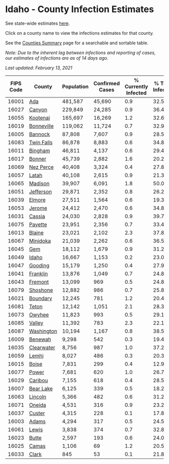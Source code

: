 # Idaho - County Infection Estimates

See state-wide estimates [here](/infections/us-id).

Click on a county name to view the infections estimates for that county.

See the [Counties Summary](/infections/summary-counties) page for a searchable and sortable table.

*Note: Due to the inherent lag between infections and reporting of cases, our estimates of infections are as of 14 days ago.*

*Last updated: February 13, 2021*

|   FIPS Code |                   County |   Population |   Confirmed Cases |   % Currently Infected |   % Total Infected |
|-------------|--------------------------|--------------|-------------------|------------------------|--------------------|
|       16001 |               [Ada](ada) |      481,587 |            45,690 |                    0.9 |               32.5 |
|       16027 |         [Canyon](canyon) |      229,849 |            24,285 |                    0.9 |               36.4 |
|       16055 |     [Kootenai](kootenai) |      165,697 |            16,269 |                    1.2 |               32.6 |
|       16019 | [Bonneville](bonneville) |      119,062 |            11,724 |                    0.7 |               32.9 |
|       16005 |       [Bannock](bannock) |       87,808 |             7,607 |                    0.9 |               28.5 |
|       16083 | [Twin Falls](twin-falls) |       86,878 |             8,883 |                    0.6 |               34.8 |
|       16011 |       [Bingham](bingham) |       46,811 |             4,137 |                    0.6 |               29.4 |
|       16017 |         [Bonner](bonner) |       45,739 |             2,882 |                    1.6 |               20.2 |
|       16069 |   [Nez Perce](nez-perce) |       40,408 |             3,324 |                    0.4 |               27.8 |
|       16057 |           [Latah](latah) |       40,108 |             2,615 |                    0.9 |               21.3 |
|       16065 |       [Madison](madison) |       39,907 |             6,091 |                    1.8 |               50.0 |
|       16051 |   [Jefferson](jefferson) |       29,871 |             2,352 |                    0.8 |               26.2 |
|       16039 |         [Elmore](elmore) |       27,511 |             1,564 |                    0.6 |               19.3 |
|       16053 |         [Jerome](jerome) |       24,412 |             2,470 |                    0.6 |               34.8 |
|       16031 |         [Cassia](cassia) |       24,030 |             2,828 |                    0.9 |               39.7 |
|       16075 |       [Payette](payette) |       23,951 |             2,356 |                    0.7 |               33.4 |
|       16013 |         [Blaine](blaine) |       23,021 |             2,102 |                    2.3 |               37.8 |
|       16067 |     [Minidoka](minidoka) |       21,039 |             2,262 |                    0.6 |               36.5 |
|       16045 |               [Gem](gem) |       18,112 |             1,679 |                    0.9 |               31.2 |
|       16049 |           [Idaho](idaho) |       16,667 |             1,153 |                    0.2 |               23.0 |
|       16047 |       [Gooding](gooding) |       15,179 |             1,250 |                    0.4 |               27.9 |
|       16041 |     [Franklin](franklin) |       13,876 |             1,049 |                    0.7 |               24.8 |
|       16043 |       [Fremont](fremont) |       13,099 |               969 |                    0.5 |               24.8 |
|       16079 |     [Shoshone](shoshone) |       12,882 |               986 |                    0.7 |               25.8 |
|       16021 |     [Boundary](boundary) |       12,245 |               781 |                    1.2 |               20.4 |
|       16081 |           [Teton](teton) |       12,142 |             1,051 |                    2.1 |               28.3 |
|       16073 |         [Owyhee](owyhee) |       11,823 |               993 |                    0.5 |               29.1 |
|       16085 |         [Valley](valley) |       11,392 |               783 |                    2.3 |               22.1 |
|       16087 | [Washington](washington) |       10,194 |             1,167 |                    0.8 |               38.5 |
|       16009 |       [Benewah](benewah) |        9,298 |               542 |                    0.3 |               19.4 |
|       16035 | [Clearwater](clearwater) |        8,756 |               987 |                    1.0 |               37.2 |
|       16059 |           [Lemhi](lemhi) |        8,027 |               486 |                    0.3 |               20.3 |
|       16015 |           [Boise](boise) |        7,831 |               299 |                    0.4 |               12.9 |
|       16077 |           [Power](power) |        7,681 |               620 |                    1.0 |               26.7 |
|       16029 |       [Caribou](caribou) |        7,155 |               618 |                    0.4 |               28.5 |
|       16007 |   [Bear Lake](bear-lake) |        6,125 |               339 |                    0.5 |               18.2 |
|       16063 |       [Lincoln](lincoln) |        5,366 |               482 |                    0.6 |               31.2 |
|       16071 |         [Oneida](oneida) |        4,531 |               316 |                    0.9 |               23.2 |
|       16037 |         [Custer](custer) |        4,315 |               228 |                    0.1 |               17.8 |
|       16003 |           [Adams](adams) |        4,294 |               317 |                    0.5 |               24.5 |
|       16061 |           [Lewis](lewis) |        3,838 |               374 |                    0.7 |               32.8 |
|       16023 |           [Butte](butte) |        2,597 |               193 |                    0.6 |               24.0 |
|       16025 |           [Camas](camas) |        1,106 |                69 |                    1.2 |               20.5 |
|       16033 |           [Clark](clark) |          845 |                53 |                    0.1 |               21.8 |